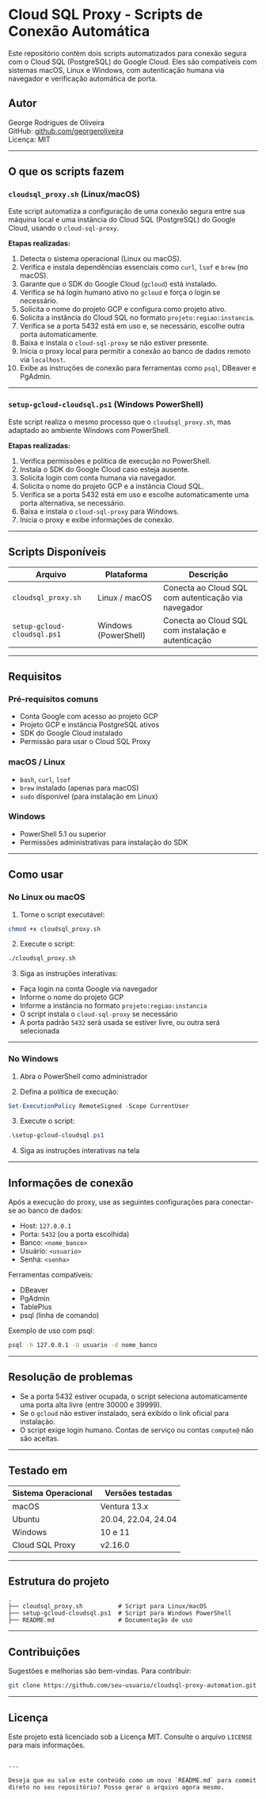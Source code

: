 # Cloud SQL Proxy - Scripts de Conexão Automática

Este repositório contém dois scripts automatizados para conexão segura com o Cloud SQL (PostgreSQL) do Google Cloud. Eles são compatíveis com sistemas macOS, Linux e Windows, com autenticação humana via navegador e verificação automática de porta.

## Autor

George Rodrigues de Oliveira  
GitHub: [github.com/georgeroliveira](https://github.com/georgeroliveira)  
Licença: MIT

---

## O que os scripts fazem

### `cloudsql_proxy.sh` (Linux/macOS)

Este script automatiza a configuração de uma conexão segura entre sua máquina local e uma instância do Cloud SQL (PostgreSQL) do Google Cloud, usando o `cloud-sql-proxy`.

**Etapas realizadas:**

1. Detecta o sistema operacional (Linux ou macOS).
2. Verifica e instala dependências essenciais como `curl`, `lsof` e `brew` (no macOS).
3. Garante que o SDK do Google Cloud (`gcloud`) está instalado.
4. Verifica se há login humano ativo no `gcloud` e força o login se necessário.
5. Solicita o nome do projeto GCP e configura como projeto ativo.
6. Solicita a instância do Cloud SQL no formato `projeto:regiao:instancia`.
7. Verifica se a porta 5432 está em uso e, se necessário, escolhe outra porta automaticamente.
8. Baixa e instala o `cloud-sql-proxy` se não estiver presente.
9. Inicia o proxy local para permitir a conexão ao banco de dados remoto via `localhost`.
10. Exibe as instruções de conexão para ferramentas como `psql`, DBeaver e PgAdmin.

---

### `setup-gcloud-cloudsql.ps1` (Windows PowerShell)

Este script realiza o mesmo processo que o `cloudsql_proxy.sh`, mas adaptado ao ambiente Windows com PowerShell.

**Etapas realizadas:**

1. Verifica permissões e política de execução no PowerShell.
2. Instala o SDK do Google Cloud caso esteja ausente.
3. Solicita login com conta humana via navegador.
4. Solicita o nome do projeto GCP e a instância Cloud SQL.
5. Verifica se a porta 5432 está em uso e escolhe automaticamente uma porta alternativa, se necessário.
6. Baixa e instala o `cloud-sql-proxy` para Windows.
7. Inicia o proxy e exibe informações de conexão.

---

## Scripts Disponíveis

| Arquivo                      | Plataforma          | Descrição                                                |
|-----------------------------|---------------------|----------------------------------------------------------|
| `cloudsql_proxy.sh`         | Linux / macOS       | Conecta ao Cloud SQL com autenticação via navegador      |
| `setup-gcloud-cloudsql.ps1` | Windows (PowerShell) | Conecta ao Cloud SQL com instalação e autenticação       |

---

## Requisitos

### Pré-requisitos comuns

- Conta Google com acesso ao projeto GCP
- Projeto GCP e instância PostgreSQL ativos
- SDK do Google Cloud instalado
- Permissão para usar o Cloud SQL Proxy

### macOS / Linux

- `bash`, `curl`, `lsof`
- `brew` instalado (apenas para macOS)
- `sudo` disponível (para instalação em Linux)

### Windows

- PowerShell 5.1 ou superior
- Permissões administrativas para instalação do SDK

---

## Como usar

### No Linux ou macOS

1. Torne o script executável:

```bash
chmod +x cloudsql_proxy.sh
````

2. Execute o script:

```bash
./cloudsql_proxy.sh
```

3. Siga as instruções interativas:

* Faça login na conta Google via navegador
* Informe o nome do projeto GCP
* Informe a instância no formato `projeto:regiao:instancia`
* O script instala o `cloud-sql-proxy` se necessário
* A porta padrão `5432` será usada se estiver livre, ou outra será selecionada

---

### No Windows

1. Abra o PowerShell como administrador

2. Defina a política de execução:

```powershell
Set-ExecutionPolicy RemoteSigned -Scope CurrentUser
```

3. Execute o script:

```powershell
.\setup-gcloud-cloudsql.ps1
```

4. Siga as instruções interativas na tela

---

## Informações de conexão

Após a execução do proxy, use as seguintes configurações para conectar-se ao banco de dados:

* Host: `127.0.0.1`
* Porta: `5432` (ou a porta escolhida)
* Banco: `<nome_banco>`
* Usuário: `<usuario>`
* Senha: `<senha>`

Ferramentas compatíveis:

* DBeaver
* PgAdmin
* TablePlus
* psql (linha de comando)

Exemplo de uso com psql:

```bash
psql -h 127.0.0.1 -U usuario -d nome_banco
```

---

## Resolução de problemas

* Se a porta 5432 estiver ocupada, o script seleciona automaticamente uma porta alta livre (entre 30000 e 39999).
* Se o `gcloud` não estiver instalado, será exibido o link oficial para instalação.
* O script exige login humano. Contas de serviço ou contas `compute@` não são aceitas.

---

## Testado em

| Sistema Operacional | Versões testadas    |
| ------------------- | ------------------- |
| macOS               | Ventura 13.x        |
| Ubuntu              | 20.04, 22.04, 24.04 |
| Windows             | 10 e 11             |
| Cloud SQL Proxy     | v2.16.0             |

---

## Estrutura do projeto

```text
.
├── cloudsql_proxy.sh          # Script para Linux/macOS
├── setup-gcloud-cloudsql.ps1  # Script para Windows PowerShell
├── README.md                  # Documentação de uso
```

---

## Contribuições

Sugestões e melhorias são bem-vindas. Para contribuir:

```bash
git clone https://github.com/seu-usuario/cloudsql-proxy-automation.git
```

---

## Licença

Este projeto está licenciado sob a Licença MIT. Consulte o arquivo `LICENSE` para mais informações.

```

---

Deseja que eu salve este conteúdo como um novo `README.md` para commit direto no seu repositório? Posso gerar o arquivo agora mesmo.
```
